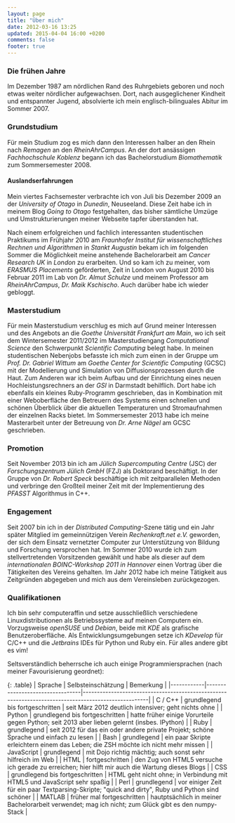 ```yaml
---
layout: page
title: "Über mich"
date: 2012-03-16 13:25
updated: 2015-04-04 16:00 +0200
comments: false
footer: true
---
```


### Die frühen Jahre
Im Dezember 1987 am nördlichen Rand des Ruhrgebiets geboren und noch etwas
weiter nördlicher aufgewachsen. Dort, nach ausgeglichener Kindheit und
entspannter Jugend, absolvierte ich mein englisch-bilinguales Abitur im Sommer
2007.

### Grundstudium
Für mein Studium zog es mich dann den Interessen halber an den Rhein nach
*Remagen* an den *RheinAhrCampus*.
An der dort ansässigen *Fachhochschule Koblenz* begann ich das Bachelorstudium
*Biomathematik* zum Sommersemester 2008.

#### Auslandserfahrungen
Mein viertes Fachsemester verbrachte ich von Juli bis Dezember 2009 an der
*University of Otago* in *Dunedin*, Neuseeland.
Diese Zeit habe ich in meinem Blog *Going to Otago* festgehalten, das bisher
sämtliche Umzüge und Umstrukturierungen meiner Webseite tapfer überstanden hat.

Nach einem erfolgreichen und fachlich interessanten studentischen Praktikums im
Frühjahr 2010 am *Fraunhofer Institut für wissenschaftliches Rechnen und
Algorithmen* in *Stankt Augustin* bekam ich im folgenden Sommer die Möglichkeit
meine anstehende Bachelorarbeit am *Cancer Research UK* in *London* zu
erarbeiten.
Und so kam ich zu meiner, vom *ERASMUS Placements* geförderten, Zeit in London
von August 2010 bis Februar 2011 im Lab von *Dr. Almut Schulze* und meinem
Professor am *RheinAhrCampus*, *Dr. Maik Kschischo*.
Auch darüber habe ich wieder gebloggt.

### Masterstudium
Für mein Masterstudium verschlug es mich auf Grund meiner Interessen und des
Angebots an die *Goethe Universität Frankfurt am Main*, wo ich seit dem
Wintersemester 2011/2012 im Masterstudiengang *Computational Science* den
Schwerpunkt *Scientific Computing* belegt habe.
In meinen studentischen Nebenjobs befasste ich mich zum einen in der Gruppe um
*Prof. Dr. Gabriel Wittum* am *Goethe Center for Scientific Computing* (GCSC)
mit der Modellierung und Simulation von Diffusionsprozessen durch die Haut.
Zum Anderen war ich beim Aufbau und der Einrichtung eines neuen
Hochleistungsrechners an der *GSI* in Darmstadt behilflich.
Dort habe ich ebenfalls ein kleines Ruby-Programm geschrieben, das in
Kombination mit einer Weboberfläche den Betreuern des Systems einen schnellen
und schönen Überblick über die aktuellen Temperaturen und Stromaufnahmen der
einzelnen Racks bietet.
Im Sommersemester 2013 habe ich meine Masterarbeit unter der Betreuung von
*Dr. Arne Nägel* am GCSC geschrieben.

### Promotion
Seit November 2013 bin ich am *Jülich Supercomputing Centre* (JSC) der
*Forschungszentrum Jülich GmbH* (FZJ) als Doktorand beschäftigt.
In der Gruppe von *Dr. Robert Speck* beschäftige ich mit zeitparallelen Methoden
und verbringe den Großteil meiner Zeit mit der Implementierung des *PFASST*
Algorithmus in C++.

### Engagement
Seit 2007 bin ich in der *Distributed Computing*-Szene tätig und ein Jahr später
Mitglied im gemeinnützigen Verein *Rechenkraft.net e.V.* geworden, der sich dem
Einsatz vernetzter Computer zur Unterstützung von Bildung und Forschung
versprochen hat.
Im Sommer 2010 wurde ich zum stellvertretenden Vorsitzenden gewählt und habe als
dieser auf dem *internationalen BOINC-Workshop 2011 in Hannover* einen Vortrag
über die Tätigkeiten des Vereins gehalten.
Im Jahr 2012 habe ich meine Tätigkeit aus Zeitgründen abgegeben und mich aus dem
Vereinsleben zurückgezogen.

### Qualifikationen
Ich bin sehr computeraffin und setze ausschließlich verschiedene
Linuxdistributionen als Betriebssysteme auf meinen Computern ein.
Vorzugsweise *openSUSE* und *Debian*, beide mit *KDE* als grafische
Benutzeroberfläche.
Als Entwicklungsumgebungen setze ich *KDevelop* für C/C++ und die *Jetbrains*
IDEs für Python und Ruby ein.
Für alles andere gibt es vim!

Seltsverständlich beherrsche ich auch einige Programmiersprachen (nach meiner
Favourisierung geordnet):

{: .table}
| Sprache    | Selbsteinschätzung              | Bemerkung                                                                                           |
|------------|---------------------------------|-----------------------------------------------------------------------------------------------------|
| C / C++    | grundlegend bis fortgeschritten | seit März 2012 deutlich intensiver; geht nichts ohne                                                |
| Python     | grundlegend bis fortgeschritten | hatte früher einige Vorurteile gegen Python; seit 2013 aber lieben gelernt (insbes. IPython)        |
| Ruby       | grundlegend                     | seit 2012 für das ein oder andere private Projekt; schöne Sprache und einfach zu lesen              |
| Bash       | grundlegend                     | ein paar Skripte erleichtern einem das Leben; die ZSH möchte ich nicht mehr missen                  |
| JavaScript | grundlegend                     | mit Dojo richtig mächtig; auch sonst sehr hilfreich im Web                                          |
| HTML       | fortgeschritten                 | den Zug von HTML5 versuche ich gerade zu erreichen; hier hilft mir auch die Wartung dieses Blogs    |
| CSS        | grundlegend bis fortgeschritten | HTML geht nicht ohne; in Verbindung mit HTML5 und JavaScript sehr spaßig                            |
| Perl       | grundlegend                     | vor einiger Zeit für ein paar Textparsing-Skripte; "quick and dirty", Ruby und Python sind schöner  |
| MATLAB     | früher mal fortgeschritten      | hautptsächlich in meiner Bachelorarbeit verwendet; mag ich nicht; zum Glück gibt es den numpy-Stack |
